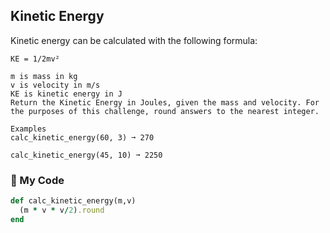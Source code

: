 ## Kinetic Energy

Kinetic energy can be calculated with the following formula:
```
KE = 1/2mv²

m is mass in kg
v is velocity in m/s
KE is kinetic energy in J
Return the Kinetic Energy in Joules, given the mass and velocity. For the purposes of this challenge, round answers to the nearest integer.

Examples
calc_kinetic_energy(60, 3) ➞ 270

calc_kinetic_energy(45, 10) ➞ 2250
```
### 💎 My Code
```ruby
def calc_kinetic_energy(m,v)
  (m * v * v/2).round
end
```
